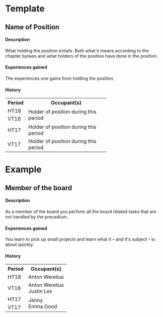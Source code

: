 # Template

## Name of Position
#### Description
What holding the position entails. Both what it means according to the chapter bylaws and what holders of the position have done in the position.
#### Experiences gained
The experiences one gains from holding the position.
#### History
<table style="undefined;table-layout: fixed; width: 326px">
  <tr>
    <th>Period</th>
    <th>Occupant(s)</th>
  </tr>
  <tr>
    <td>HT18</td>
    <td rowspan="2">Holder of position during this period</td>
  </tr>
  <tr>
    <td>VT16</td>
  </tr>
  <tr>
    <td>HT17</td>
    <td rowspan="1">Holder of position during this period</td>
  </tr>
  <tr>
    <td>VT17</td>
    <td rowspan="1">Holder of position during this period</td>
  </tr>
</table>

# Example

## Member of the board
#### Description
As a member of the board you perform all the board related tasks that are not handled by the precedium.
#### Experiences gained
You learn to pick up small projects and learn what it – and it's subject – is about quickly.
#### History
<table style="undefined;table-layout: fixed; width: 326px">
  <tr>
    <th>Period</th>
    <th>Occupant(s)</th>
  </tr>
  <tr>
    <td>HT18</td>
    <td rowspan="1">Anton Werelius</td>
  </tr>
  <tr>
    <td>VT16</td>
    <td rowspan="1">
      Anton Werelius
      <br />
      Justin Lex
    </td>
  </tr>
  <tr>
    <td>HT17</td>
    <td rowspan="2">
      Jenny
      <br />
      Emma Good
    </td>
  </tr>
  <tr>
    <td>VT17</td>
  </tr>
</table>
